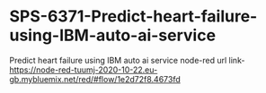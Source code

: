 # SPS-6371-Predict-heart-failure-using-IBM-auto-ai-service
Predict heart failure using IBM auto ai service
node-red url link-https://node-red-tuumj-2020-10-22.eu-gb.mybluemix.net/red/#flow/1e2d72f8.4673fd
